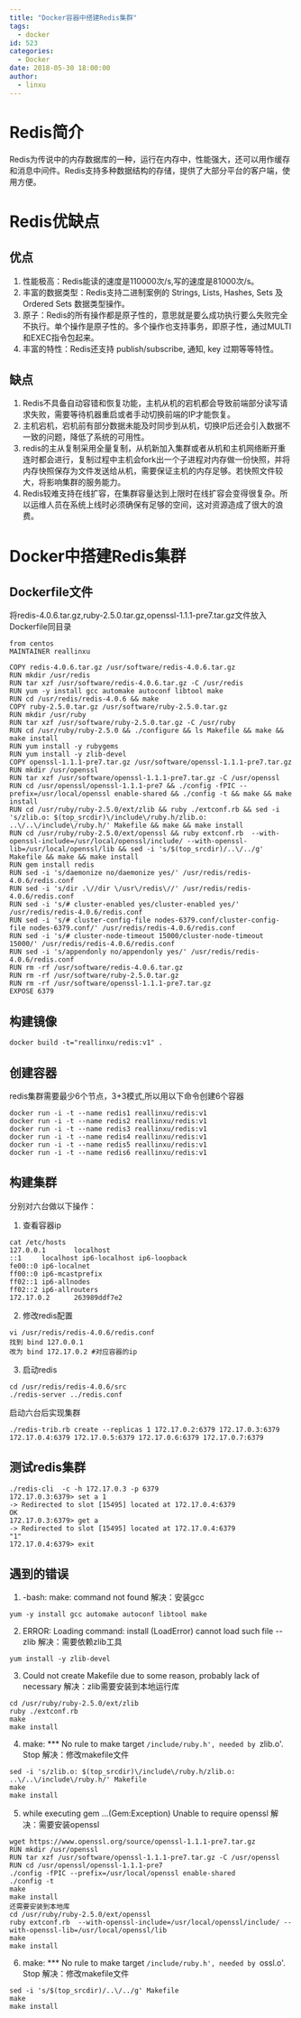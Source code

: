 ```yaml
---
title: "Docker容器中搭建Redis集群"
tags:
  - docker
id: 523
categories:
  - Docker
date: 2018-05-30 18:00:00
author: 
  - linxu
---
```


# Redis简介 #
Redis为传说中的内存数据库的一种，运行在内存中，性能强大，还可以用作缓存和消息中间件。Redis支持多种数据结构的存储，提供了大部分平台的客户端，使用方便。

# Redis优缺点 #
## 优点 ##
1. 性能极高：Redis能读的速度是110000次/s,写的速度是81000次/s。
2. 丰富的数据类型：Redis支持二进制案例的 Strings, Lists, Hashes, Sets 及 Ordered Sets 数据类型操作。
3. 原子：Redis的所有操作都是原子性的，意思就是要么成功执行要么失败完全不执行。单个操作是原子性的。多个操作也支持事务，即原子性，通过MULTI和EXEC指令包起来。
4. 丰富的特性：Redis还支持 publish/subscribe, 通知, key 过期等等特性。

## 缺点 ##
1. Redis不具备自动容错和恢复功能，主机从机的宕机都会导致前端部分读写请求失败，需要等待机器重启或者手动切换前端的IP才能恢复。
2. 主机宕机，宕机前有部分数据未能及时同步到从机，切换IP后还会引入数据不一致的问题，降低了系统的可用性。
3. redis的主从复制采用全量复制，从机新加入集群或者从机和主机网络断开重连时都会进行，复制过程中主机会fork出一个子进程对内存做一份快照，并将内存快照保存为文件发送给从机，需要保证主机的内存足够。若快照文件较大，将影响集群的服务能力。
4. Redis较难支持在线扩容，在集群容量达到上限时在线扩容会变得很复杂。所以运维人员在系统上线时必须确保有足够的空间，这对资源造成了很大的浪费。

# Docker中搭建Redis集群 #
## Dockerfile文件 ##
将redis-4.0.6.tar.gz,ruby-2.5.0.tar.gz,openssl-1.1.1-pre7.tar.gz文件放入Dockerfile同目录
```
from centos
MAINTAINER reallinxu

COPY redis-4.0.6.tar.gz /usr/software/redis-4.0.6.tar.gz
RUN mkdir /usr/redis
RUN tar xzf /usr/software/redis-4.0.6.tar.gz -C /usr/redis
RUN yum -y install gcc automake autoconf libtool make
RUN cd /usr/redis/redis-4.0.6 && make
COPY ruby-2.5.0.tar.gz /usr/software/ruby-2.5.0.tar.gz
RUN mkdir /usr/ruby
RUN tar xzf /usr/software/ruby-2.5.0.tar.gz -C /usr/ruby
RUN cd /usr/ruby/ruby-2.5.0 && ./configure && ls Makefile && make && make install
RUN yum install -y rubygems
RUN yum install -y zlib-devel
COPY openssl-1.1.1-pre7.tar.gz /usr/software/openssl-1.1.1-pre7.tar.gz
RUN mkdir /usr/openssl
RUN tar xzf /usr/software/openssl-1.1.1-pre7.tar.gz -C /usr/openssl
RUN cd /usr/openssl/openssl-1.1.1-pre7 && ./config -fPIC --prefix=/usr/local/openssl enable-shared && ./config -t && make && make install
RUN cd /usr/ruby/ruby-2.5.0/ext/zlib && ruby ./extconf.rb && sed -i 's/zlib.o: $(top_srcdir)\/include\/ruby.h/zlib.o: ..\/..\/include\/ruby.h/' Makefile && make && make install 
RUN cd /usr/ruby/ruby-2.5.0/ext/openssl && ruby extconf.rb  --with-openssl-include=/usr/local/openssl/include/ --with-openssl-lib=/usr/local/openssl/lib && sed -i 's/$(top_srcdir)/..\/../g' Makefile && make && make install
RUN gem install redis
RUN sed -i 's/daemonize no/daemonize yes/' /usr/redis/redis-4.0.6/redis.conf
RUN sed -i 's/dir .\//dir \/usr\/redis\//' /usr/redis/redis-4.0.6/redis.conf
RUN sed -i 's/# cluster-enabled yes/cluster-enabled yes/' /usr/redis/redis-4.0.6/redis.conf
RUN sed -i 's/# cluster-config-file nodes-6379.conf/cluster-config-file nodes-6379.conf/' /usr/redis/redis-4.0.6/redis.conf
RUN sed -i 's/# cluster-node-timeout 15000/cluster-node-timeout 15000/' /usr/redis/redis-4.0.6/redis.conf
RUN sed -i 's/appendonly no/appendonly yes/' /usr/redis/redis-4.0.6/redis.conf
RUN rm -rf /usr/software/redis-4.0.6.tar.gz
RUN rm -rf /usr/software/ruby-2.5.0.tar.gz
RUN rm -rf /usr/software/openssl-1.1.1-pre7.tar.gz
EXPOSE 6379
```

## 构建镜像 ##
```
docker build -t="reallinxu/redis:v1" .
```
## 创建容器 ##
redis集群需要最少6个节点，3+3模式,所以用以下命令创建6个容器
```
docker run -i -t --name redis1 reallinxu/redis:v1
docker run -i -t --name redis2 reallinxu/redis:v1
docker run -i -t --name redis3 reallinxu/redis:v1
docker run -i -t --name redis4 reallinxu/redis:v1
docker run -i -t --name redis5 reallinxu/redis:v1
docker run -i -t --name redis6 reallinxu/redis:v1
```
## 构建集群 ##
分别对六台做以下操作：
1. 查看容器ip
```
cat /etc/hosts
127.0.0.1       localhost
::1     localhost ip6-localhost ip6-loopback
fe00::0 ip6-localnet
ff00::0 ip6-mcastprefix
ff02::1 ip6-allnodes
ff02::2 ip6-allrouters
172.17.0.2      263989ddf7e2
```
2. 修改redis配置
```
vi /usr/redis/redis-4.0.6/redis.conf
找到 bind 127.0.0.1
改为 bind 172.17.0.2 #对应容器的ip
```
3. 启动redis
```
cd /usr/redis/redis-4.0.6/src
./redis-server ../redis.conf
```

启动六台后实现集群
```
./redis-trib.rb create --replicas 1 172.17.0.2:6379 172.17.0.3:6379 172.17.0.4:6379 172.17.0.5:6379 172.17.0.6:6379 172.17.0.7:6379  
```
## 测试redis集群 ##
```
./redis-cli  -c -h 172.17.0.3 -p 6379  
172.17.0.3:6379> set a 1
-> Redirected to slot [15495] located at 172.17.0.4:6379
OK
172.17.0.3:6379> get a
-> Redirected to slot [15495] located at 172.17.0.4:6379
"1"
172.17.0.4:6379> exit
```

## 遇到的错误 ##
1. -bash: make: command not found
解决：安装gcc 
```
yum -y install gcc automake autoconf libtool make
```
2. ERROR:  Loading command: install (LoadError) cannot load such file -- zlib
解决：需要依赖zlib工具
```
yum install -y zlib-devel
```
3. Could not create Makefile due to some reason, probably lack of necessary
解决：zlib需要安装到本地运行库
```
cd /usr/ruby/ruby-2.5.0/ext/zlib 
ruby ./extconf.rb
make
make install 
```
4. make: *** No rule to make target `/include/ruby.h', needed by `zlib.o'.  Stop
解决：修改makefile文件
```
sed -i 's/zlib.o: $(top_srcdir)\/include\/ruby.h/zlib.o: ..\/..\/include\/ruby.h/' Makefile 
make
make install
```
5. while executing gem ...(Gem:Exception) Unable to require openssl
解决：需要安装openssl
```
wget https://www.openssl.org/source/openssl-1.1.1-pre7.tar.gz
RUN mkdir /usr/openssl
RUN tar xzf /usr/software/openssl-1.1.1-pre7.tar.gz -C /usr/openssl
RUN cd /usr/openssl/openssl-1.1.1-pre7
./config -fPIC --prefix=/usr/local/openssl enable-shared  
./config -t  
make  
make install
还需要安装到本地库
cd /usr/ruby/ruby-2.5.0/ext/openssl
ruby extconf.rb  --with-openssl-include=/usr/local/openssl/include/ --with-openssl-lib=/usr/local/openssl/lib
make
make install
```
6. make: *** No rule to make target `/include/ruby.h', needed by `ossl.o'.  Stop
解决：修改makefile文件
```
sed -i 's/$(top_srcdir)/..\/../g' Makefile
make
make install
```
